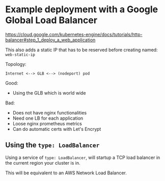 Example deployment with a Google Global Load Balancer
==========================

https://cloud.google.com/kubernetes-engine/docs/tutorials/http-balancer#step_1_deploy_a_web_application

This also adds a static IP that has to be reserved before creating named: `web-static-ip`

Topology:

```
Internet <--> GLB <--> (nodeport) pod
```

Good:
* Using the GLB which is world wide

Bad:
* Does not have nginx functionalities
* Need one LB for each application
* Loose nginx prometheus metrics
* Can do automatic certs with Let's Encrypt


## Using the `type: LoadBalancer`
Using a service of `type: LoadBalancer`, will startup a TCP load balancer in
the current region your cluster is in.

This will be equivalent to an AWS Network Load Balancer.
